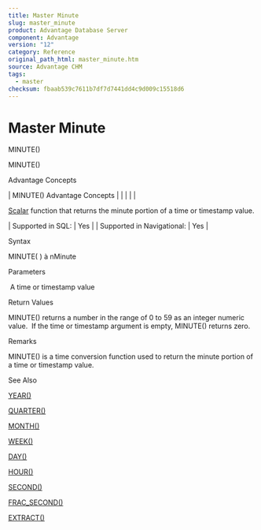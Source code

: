 ```yaml
---
title: Master Minute
slug: master_minute
product: Advantage Database Server
component: Advantage
version: "12"
category: Reference
original_path_html: master_minute.htm
source: Advantage CHM
tags:
  - master
checksum: fbaab539c7611b7df7d7441dd4c9d009c15518d6
---
```


# Master Minute

MINUTE()

MINUTE()

Advantage Concepts

| MINUTE()  Advantage Concepts |  |  |  |  |

[Scalar](master_supported_scalar_functions.md) function that returns the minute portion of a time or timestamp value.

| Supported in SQL: | Yes |
| Supported in Navigational: | Yes |

Syntax

MINUTE( <tTime> ) à nMinute

Parameters

<tTime>  A time or timestamp value

Return Values

MINUTE() returns a number in the range of 0 to 59 as an integer numeric value.  If the time or timestamp argument is empty, MINUTE() returns zero.

Remarks

MINUTE() is a time conversion function used to return the minute portion of a time or timestamp value.

See Also

[YEAR()](master_year.md)

[QUARTER()](master_quarter.md)

[MONTH()](master_month.md)

[WEEK()](master_week.md)

[DAY()](master_day.md)

[HOUR()](master_hour.md)

[SECOND()](master_second.md)

[FRAC\_SECOND()](master_frac_second.md)

[EXTRACT()](master_extract.md)
